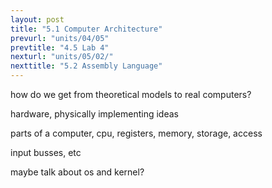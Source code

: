 ```yaml
---
layout: post
title: "5.1 Computer Architecture"
prevurl: "units/04/05"
prevtitle: "4.5 Lab 4"
nexturl: "units/05/02/"
nexttitle: "5.2 Assembly Language"
---
```

how do we get from theoretical models to real computers?

hardware, physically implementing ideas

parts of a computer, cpu, registers, memory, storage, access

input busses, etc

maybe talk about os and kernel?